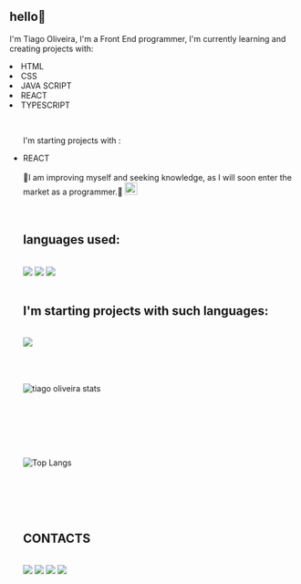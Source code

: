 ## hello👋

I'm Tiago Oliveira, I'm a Front End programmer, I'm currently learning and creating projects with:
  <li>HTML
  <li>CSS</li>
  <li>JAVA SCRIPT
  <li>REACT</li>
  <li>TYPESCRIPT</li>

  <ul/>
    <br>
    
I'm starting projects with :
<li>REACT</li>
</li>
    
<br>
🚀I am improving myself and seeking knowledge, as I will soon enter the market as a programmer.🚀 

<img align="rigth" width="22px" src="https://github.com/user-attachments/assets/e0a10396-c657-4cd9-b698-9238895f0068"/>

<br>
<br>
<br>
    
<h2>languages ​​used:</h2>

<br>

<img src="https://img.shields.io/badge/HTML5-E34F26?style=for-the-badge&logo=html5&logoColor=white"/>
<img src="https://img.shields.io/badge/CSS3-1572B6?style=for-the-badge&logo=css3&logoColor=white"/>
<img src="https://img.shields.io/badge/JavaScript-323330?style=for-the-badge&logo=javascript&logoColor=F7DF1E"/>

<br>
<br>

<h2>I'm starting projects with such languages:</h2>

<br>


<img src="https://img.shields.io/badge/react%20os-0088CC?style=for-the-badge&logo=reactos&logoColor=whitec"/>
 
 <br>
 <br>
  <br>
 <br>
 
![tiago oliveira stats](https://github-readme-stats.vercel.app/api?username=Tiagliveira) 

<br>
 <br>
 <br>
  <br>
 <br>
 
![Top Langs](https://github-readme-stats.vercel.app/api/top-langs/?username=Tiagliveira)

<br>
 <br>
  <br>
 <br>

<h2>CONTACTS</h2>
 <br>
 <a # href"https://www.google.com/><img src="https://img.shields.io/badge/Facebook-1877F2?style=for-the-badge&logo=facebook&logoColor=white"/></a>
 <a # href"https://www.google.com/><img src="https://img.shields.io/badge/Instagram-E4405F?style=for-the-badge&logo=instagram&logoColor=white"/></a>
 <a # href"www.linkedin.com/in/tiagoliveira-/><img src="https://img.shields.io/badge/LinkedIn-0077B5?style=for-the-badge&logo=linkedin&logoColor=white"/></a>
<a # href"https://www.google.com/><img src="https://img.shields.io/badge/Gmail-D14836?style=for-the-badge&logo=gmail&logoColor=white"/></a>




<img />




 

